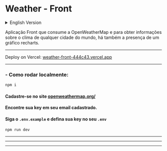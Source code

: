 # Weather - Front

<details>
  <summary>English Version</summary>
  <hr>
  This is a front-end application that utilizes the OpenWeatherMap API to fetch weather information for any city in the world. It also features a Recharts graph for visual representation of the data.
  <hr>

Deployed on Vercel: [weather-front-444c43.vercel.app](https://weather-front-444c43.vercel.app)

  <hr/>

### - How to run locally:

```bash
npm i
```

#### Register on the website [openweathermap.org/](https://openweathermap.org/)

#### Find your key in your registered email.

#### Copy the `.env.example` and set your key in your `.env`

```bash
npm run dev
```

<hr>
<hr>
<hr>

</details>

Aplicação Front que consume a OpenWeatherMap e para obter informações sobre o clima de qualquer cidade do mundo, há também a presença de um gráfico recharts.

<hr>

Deploy on Vercel: [weather-front-444c43.vercel.app](https://weather-front-444c43.vercel.app)

<hr>

### - Como rodar localmente:

```bash
npm i
```

#### Cadastre-se no site [openweathermap.org/](https://openweathermap.org/)

#### Encontre sua key em seu email cadastrado.

#### Siga o `.env.example` e defina sua key no seu `.env`

```bash
npm run dev
```

<hr>
<hr>
<hr>
